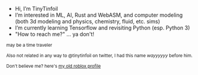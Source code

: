 - Hi, I’m TinyTinfoil
- I’m interested in ML, AI, Rust and WebASM, and computer modeling (both 3d modeling and physics, chemistry, fluid, etc. sims)
- I’m currently learning Tensorflow and revisiting Python (esp. Python 3)
- "How to reach me?" ... ya don't!

<sub>may be a time traveler</sub>

<sub>Also not related in any way to @tinytinfoil on twitter, I had this name *wayyyyyy* before him.</sub>

<sub>Don't believe me? here's [my old roblox profile](https://www.roblox.com/users/120132262/profile)</sub>
<!---
TinyTinfoil/TinyTinfoil is a ✨ special ✨ repository because its `README.md` (this file) appears on your GitHub profile.
You can click the Preview link to take a look at your changes.
--->
